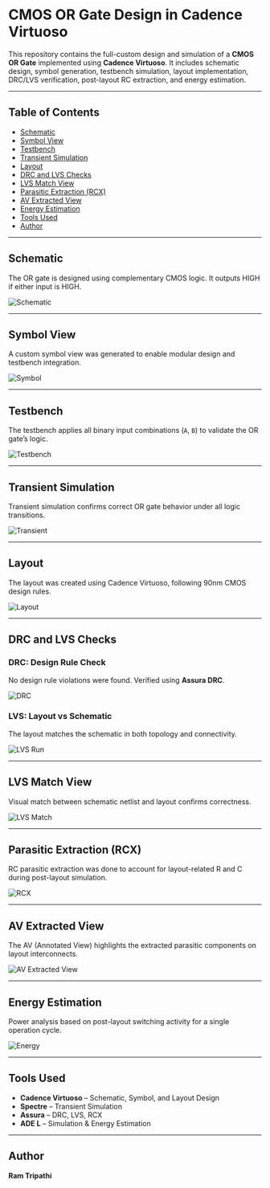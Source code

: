 # CMOS OR Gate Design in Cadence Virtuoso

This repository contains the full-custom design and simulation of a **CMOS OR Gate** implemented using **Cadence Virtuoso**. It includes schematic design, symbol generation, testbench simulation, layout implementation, DRC/LVS verification, post-layout RC extraction, and energy estimation.

---

## Table of Contents  
- [Schematic](#schematic)  
- [Symbol View](#symbol-view)  
- [Testbench](#testbench)  
- [Transient Simulation](#transient-simulation)  
- [Layout](#layout)  
- [DRC and LVS Checks](#drc-and-lvs-checks)  
- [LVS Match View](#lvs-match-view)  
- [Parasitic Extraction (RCX)](#parasitic-extraction-rcx)  
- [AV Extracted View](#av-extracted-view)  
- [Energy Estimation](#energy-estimation)  
- [Tools Used](#tools-used)  
- [Author](#author)

---

## Schematic  
The OR gate is designed using complementary CMOS logic. It outputs HIGH if either input is HIGH.

![Schematic](./Schematic_OR.png)

---

## Symbol View  
A custom symbol view was generated to enable modular design and testbench integration.

![Symbol](./OR_Gate_Symbol.png)

---

## Testbench  
The testbench applies all binary input combinations (`A`, `B`) to validate the OR gate’s logic.

![Testbench](./OR_Gate_testbench.png)

---

## Transient Simulation  
Transient simulation confirms correct OR gate behavior under all logic transitions.

![Transient](./OR_Gate_transient_waveform.png)

---

## Layout  
The layout was created using Cadence Virtuoso, following 90nm CMOS design rules.

![Layout](./OR_Layout.png)

---

## DRC and LVS Checks

### DRC: Design Rule Check  
No design rule violations were found. Verified using **Assura DRC**.

![DRC](./DRC_Clearance.png)

### LVS: Layout vs Schematic  
The layout matches the schematic in both topology and connectivity.

![LVS Run](./LVS_run.png)

---

## LVS Match View  
Visual match between schematic netlist and layout confirms correctness.

![LVS Match](./LVS_Match.png)

---

## Parasitic Extraction (RCX)  
RC parasitic extraction was done to account for layout-related R and C during post-layout simulation.

![RCX](./RCX_Run.png)

---

## AV Extracted View  
The AV (Annotated View) highlights the extracted parasitic components on layout interconnects.

![AV Extracted View](./AV_Extracted_view.png)

---

## Energy Estimation  
Power analysis based on post-layout switching activity for a single operation cycle.

![Energy](./Energy_one_cycle_OR.png)

---

## Tools Used  
- **Cadence Virtuoso** – Schematic, Symbol, and Layout Design  
- **Spectre** – Transient Simulation  
- **Assura** – DRC, LVS, RCX  
- **ADE L** – Simulation & Energy Estimation

---

## Author  

**Ram Tripathi**
